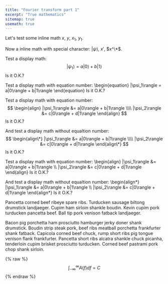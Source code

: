```yaml
---
title: "Fourier transform part 1"
excerpt: "True mathematics"
sitemap: true
usemath: true 
---
```


Let's test some inline math $x$, $y$, $x_1$, $y_1$.

Now a inline math with special character: $|\psi\rangle$, $x'$, $x^\*$.

Test a display math:
$$
   |\psi_1\rangle = a|0\rangle + b|1\rangle
$$
Is it O.K.?

Test a display math with equation number:
\begin{equation}
   |\psi_1\rangle = a|0\rangle + b|1\rangle
\end{equation}
Is it O.K.?

Test a display math with equation number:
$$
  \begin{align}
    |\psi_1\rangle &= a|0\rangle + b|1\rangle \\\\
    |\psi_2\rangle &= c|0\rangle + d|1\rangle
  \end{align}
$$
Is it O.K.?

And test a display math without equaltion number:
$$
  \begin{align\*}
    |\psi_1\rangle &= a|0\rangle + b|1\rangle \\\\
    |\psi_2\rangle &= c|0\rangle + d|1\rangle
  \end{align\*}
$$
Is it O.K.?

Test a display math with equation number:
\begin{align}
    |\psi_1\rangle &= a|0\rangle + b|1\rangle \\\\
    |\psi_2\rangle &= c|0\rangle + d|1\rangle
\end{align}
Is it O.K.?

And test a display math without equaltion number:
\begin{align\*}
    |\psi_1\rangle &= a|0\rangle + b|1\rangle \\\\
    |\psi_2\rangle &= c|0\rangle + d|1\rangle
\end{align\*}
Is it O.K.?


Pancetta corned beef ribeye spare ribs. Turducken sausage biltong drumstick
landjaeger. Cupim ham sirloin shankle boudin. Kevin cupim pork turducken
pancetta beef. Ball tip pork venison fatback landjaeger.

Bacon pig porchetta ham prosciutto hamburger jerky doner shank drumstick.
Boudin strip steak pork, beef ribs meatball porchetta frankfurter shank
fatback. Capicola corned beef chuck, rump short ribs pig tongue venison flank
frankfurter. Pancetta short ribs alcatra shankle chuck picanha, tenderloin
cupim brisket prosciutto turducken. Corned beef pastrami pork chop shank
sirloin.

{% raw %}
$$\int_{-\infty}^{\infty} A(f)df = C$$
{% endraw %}


